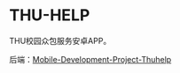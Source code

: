# THU-HELP

THU校园众包服务安卓APP。

后端：[Mobile-Development-Project-Thuhelp](https://github.com/myosotisx/Mobile-Development-Project-Thuhelp)
